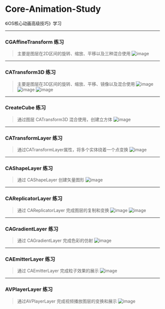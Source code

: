 # Core-Animation-Study
《iOS核心动画高级技巧》学习

***
### CGAffineTransform 练习
>主要是图层在2D区间的旋转、缩放、平移以及三种混合使用
![image](https://github.com/Mazy-ma/Core-Animation-Study/blob/master/CGAffineTransform/CGAffineTransform/Simulator%20Screen%20Shot%202017%E5%B9%B45%E6%9C%8810%E6%97%A5%20%E4%B8%8B%E5%8D%889.40.42.png)

***
### CATransform3D 练习
>主要是图层在3D区间的旋转、缩放、平移、镜像以及混合使用
![image](https://github.com/Mazy-ma/Core-Animation-Study/blob/master/CATransform3D/CATransform3D/Simulator%20Screen%20Shot%202017%E5%B9%B45%E6%9C%8810%E6%97%A5%20%E4%B8%8B%E5%8D%889.43.09.png)
![image](https://github.com/Mazy-ma/Core-Animation-Study/blob/master/CATransform3D/CATransform3D/Simulator%20Screen%20Shot%202017%E5%B9%B45%E6%9C%8810%E6%97%A5%20%E4%B8%8B%E5%8D%889.43.13.png)
![image](https://github.com/Mazy-ma/Core-Animation-Study/blob/master/CATransform3D/CATransform3D/Simulator%20Screen%20Shot%202017%E5%B9%B45%E6%9C%8810%E6%97%A5%20%E4%B8%8B%E5%8D%889.43.22.png)

***
### CreateCube 练习
>通过图层 CATransform3D 混合使用，创建立方体
![image](https://github.com/Mazy-ma/Core-Animation-Study/blob/master/CreateCube/CreateCube/Simulator%20Screen%20Shot%202017%E5%B9%B45%E6%9C%888%E6%97%A5%20%E4%B8%8B%E5%8D%883.28.59.png)

***
### CATransformLayer 练习
>通过CATransformLayer属性，将多个实体绕着一个点变换
![image](https://github.com/Mazy-ma/Core-Animation-Study/blob/master/CATransformLayer/CATransformLayer/Simulator%20Screen%20Shot%202017%E5%B9%B45%E6%9C%889%E6%97%A5%20%E4%B8%8A%E5%8D%8811.52.15.png)

***
### CAShapeLayer 练习
>通过 CAShapeLayer 创建矢量图形
![image](https://github.com/Mazy-ma/Core-Animation-Study/blob/master/CAShapeLayer/CAShapeLayer/Simulator%20Screen%20Shot%202017%E5%B9%B45%E6%9C%8810%E6%97%A5%20%E4%B8%8B%E5%8D%889.45.51.png)

***
### CAReplicatorLayer 练习
>通过 CAReplicatorLayer 完成图层的复制和变换
![image](https://github.com/Mazy-ma/Core-Animation-Study/blob/master/CAReplicatorLayer/CAReplicatorLayer/Simulator%20Screen%20Shot%202017%E5%B9%B45%E6%9C%889%E6%97%A5%20%E4%B8%8B%E5%8D%883.33.13.png)
![image](https://github.com/Mazy-ma/Core-Animation-Study/blob/master/CAReplicatorLayer/CAReplicatorLayer/Simulator%20Screen%20Shot%202017%E5%B9%B45%E6%9C%889%E6%97%A5%20%E4%B8%8B%E5%8D%884.10.34.png)

***
### CAGradientLayer 练习
>通过 CAGradientLayer 完成色彩的仿射
![image](https://github.com/Mazy-ma/Core-Animation-Study/blob/master/CAGradientLayer/CAGradientLayer/Simulator%20Screen%20Shot%202017%E5%B9%B45%E6%9C%889%E6%97%A5%20%E4%B8%8B%E5%8D%882.49.29.png)

***
### CAEmitterLayer 练习
>通过 CAEmitterLayer 完成粒子效果的展示
![image](https://github.com/Mazy-ma/Core-Animation-Study/blob/master/CAEmitterLayer/CAEmitterLayer/Simulator%20Screen%20Shot%202017%E5%B9%B45%E6%9C%8810%E6%97%A5%20%E4%B8%8B%E5%8D%883.17.27.png)

***
### AVPlayerLayer 练习
>通过AVPlayerLayer 完成视频播放图层的变换和展示
![image](https://github.com/Mazy-ma/Core-Animation-Study/blob/master/AVPlayerLayer/AVPlayerLayer/avplayerLayer1.gif)



